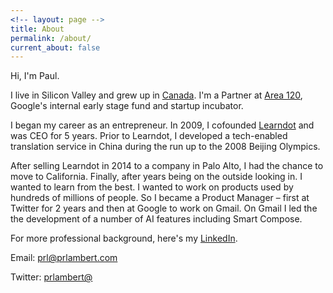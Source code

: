 ```yaml
---
<!-- layout: page -->
title: About
permalink: /about/
current_about: false
---
```


Hi, I'm Paul. 

I live in Silicon Valley and grew up in <a href="https://en.wikipedia.org/wiki/Calgary">Canada</a>. I'm a Partner at <a href="https://area120.google.com/">Area 120</a>, Google's internal early stage fund and startup incubator. 

I began my career as an entrepreneur. In 2009, I cofounded <a href="https://www.learndot.com/">Learndot</a> and was CEO for 5 years. Prior to Learndot, I developed a tech-enabled translation service in China during the run up to the 2008 Beijing Olympics. 

After selling Learndot in 2014 to a company in Palo Alto, I had the chance to move to California. Finally, after years being on the outside looking in. I wanted to learn from the best. I wanted to work on products used by hundreds of millions of people. So I became a Product Manager – first at Twitter for 2 years and then at Google to work on Gmail. On Gmail I led the the development of a number of AI features including Smart Compose. 

For more professional background, here's my <a href="https://www.linkedin.com/in/paulrolandlambert/">LinkedIn</a>. 

Email: <a href="mailto:prl@prlambert.com">prl@prlambert.com</a>

Twitter: <a href="https://twitter.com/prlambert">prlambert@</a>